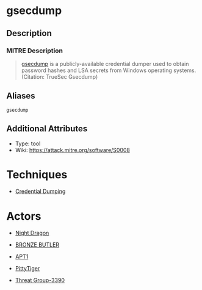 
# gsecdump

## Description

### MITRE Description

> [gsecdump](https://attack.mitre.org/software/S0008) is a publicly-available credential dumper used to obtain password hashes and LSA secrets from Windows operating systems. (Citation: TrueSec Gsecdump)

## Aliases

```
gsecdump
```

## Additional Attributes

* Type: tool
* Wiki: https://attack.mitre.org/software/S0008

# Techniques


* [Credential Dumping](../techniques/Credential-Dumping.md)


# Actors


* [Night Dragon](../actors/Night-Dragon.md)

* [BRONZE BUTLER](../actors/BRONZE-BUTLER.md)
    
* [APT1](../actors/APT1.md)
    
* [PittyTiger](../actors/PittyTiger.md)
    
* [Threat Group-3390](../actors/Threat-Group-3390.md)
    
